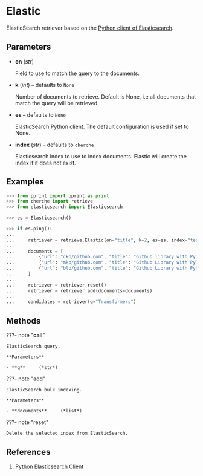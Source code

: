 # Elastic

ElasticSearch retriever based on the [Python client of Elasticsearch](https://elasticsearch-py.readthedocs.io/en/v7.15.1/).



## Parameters

- **on** (*str*)

    Field to use to match the query to the documents.

- **k** (*int*) – defaults to `None`

    Number of documents to retrieve. Default is None, i.e all documents that match the query will be retrieved.

- **es** – defaults to `None`

    ElasticSearch Python client. The default configuration is used if set to None.

- **index** (*str*) – defaults to `cherche`

    Elasticsearch index to use to index documents. Elastic will create the index if it does not exist.



## Examples

```python
>>> from pprint import pprint as print
>>> from cherche import retrieve
>>> from elasticsearch import Elasticsearch

>>> es = Elasticsearch()

>>> if es.ping():
...
...     retriever = retrieve.Elastic(on="title", k=2, es=es, index="test")
...
...     documents = [
...         {"url": "ckb/github.com", "title": "Github library with PyTorch and Transformers.", "date": "10-11-2021"},
...         {"url": "mkb/github.com", "title": "Github Library with PyTorch.", "date": "22-11-2021"},
...         {"url": "blp/github.com", "title": "Github Library with Pytorch and Transformers.", "date": "22-11-2020"},
...     ]
...
...     retriever = retriever.reset()
...     retriever = retriever.add(documents=documents)
...
...     candidates = retriever(q="Transformers")
```

## Methods

???- note "__call__"

    ElasticSearch query.

    **Parameters**

    - **q**     (*str*)    
    
???- note "add"

    ElasticSearch bulk indexing.

    **Parameters**

    - **documents**     (*list*)    
    
???- note "reset"

    Delete the selected index from ElasticSearch.

    
## References

1. [Python Elasticsearch Client](https://elasticsearch-py.readthedocs.io/en/v7.15.1/)

